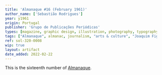 ```yaml
---
title: 'Almanaque #16 (February 1961)'
author_name: ['Sebastião Rodrigues']
year: y1961
origin: Portugal
publisher: 'Grupo de Publicações Periódicas'
types: [magazine, graphic design, illustration, photography, typography]
tags: ["Almanaque", almanac, journalism, "arts & culture", "Joaquim Figueiredo Magalhães"]
ref: sol-320-0008
wip: true
layout: artifact
date_added: 2022-02-22
---
```

<p>This is the sixteenth number of <a class="text-cat-link publisher" href="/tags/almanaque/">Almanaque</a>.</p>
